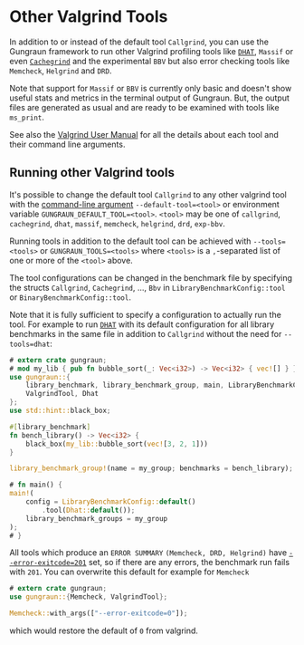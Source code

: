 # Other Valgrind Tools

In addition to or instead of the default tool `Callgrind`, you can use the
Gungraun framework to run other Valgrind profiling tools like
[`DHAT`](./dhat.md), `Massif` or even [`Cachegrind`](./cachegrind.md) and the
experimental `BBV` but also error checking tools like `Memcheck`, `Helgrind` and
`DRD`.

Note that support for `Massif` or `BBV` is currently only basic and doesn't show
useful stats and metrics in the terminal output of Gungraun. But, the
output files are generated as usual and are ready to be examined with tools like
`ms_print`.

See also the [Valgrind User
Manual](https://valgrind.org/docs/manual/manual.html) for all the details about
each tool and their command line arguments.

## Running other Valgrind tools

It's possible to change the default tool `Callgrind` to any other valgrind tool
with the [command-line argument](./cli_and_env/basics.md)
`--default-tool=<tool>` or environment variable
`GUNGRAUN_DEFAULT_TOOL=<tool>`. `<tool>` may be one of `callgrind`,
`cachegrind`, `dhat`, `massif`, `memcheck`, `helgrind`, `drd`, `exp-bbv`.

Running tools in addition to the default tool can be achieved with
`--tools=<tools>` or `GUNGRAUN_TOOLS=<tools>` where `<tools>` is a
`,`-separated list of one or more of the `<tool>` above.

The tool configurations can be changed in the benchmark file by specifying the
structs `Callgrind`, `Cachegrind`, ..., `Bbv` in `LibraryBenchmarkConfig::tool`
or `BinaryBenchmarkConfig::tool`.

Note that it is fully sufficient to specify a configuration to actually run the
tool. For example to run [`DHAT`](./dhat.md) with its default configuration for
all library benchmarks in the same file in addition to `Callgrind` without the
need for `--tools=dhat`:

```rust
# extern crate gungraun;
# mod my_lib { pub fn bubble_sort(_: Vec<i32>) -> Vec<i32> { vec![] } }
use gungraun::{
    library_benchmark, library_benchmark_group, main, LibraryBenchmarkConfig,
    ValgrindTool, Dhat
};
use std::hint::black_box;

#[library_benchmark]
fn bench_library() -> Vec<i32> {
    black_box(my_lib::bubble_sort(vec![3, 2, 1]))
}

library_benchmark_group!(name = my_group; benchmarks = bench_library);

# fn main() {
main!(
    config = LibraryBenchmarkConfig::default()
        .tool(Dhat::default());
    library_benchmark_groups = my_group
);
# }
```

All tools which produce an `ERROR SUMMARY` `(Memcheck, DRD, Helgrind)` have
[`--error-exitcode=201`](https://valgrind.org/docs/manual/manual-core.html#manual-core.erropts)
set, so if there are any errors, the benchmark run fails with `201`. You can
overwrite this default for example for `Memcheck`

```rust
# extern crate gungraun;
use gungraun::{Memcheck, ValgrindTool};

Memcheck::with_args(["--error-exitcode=0"]);
```

which would restore the default of `0` from valgrind.
